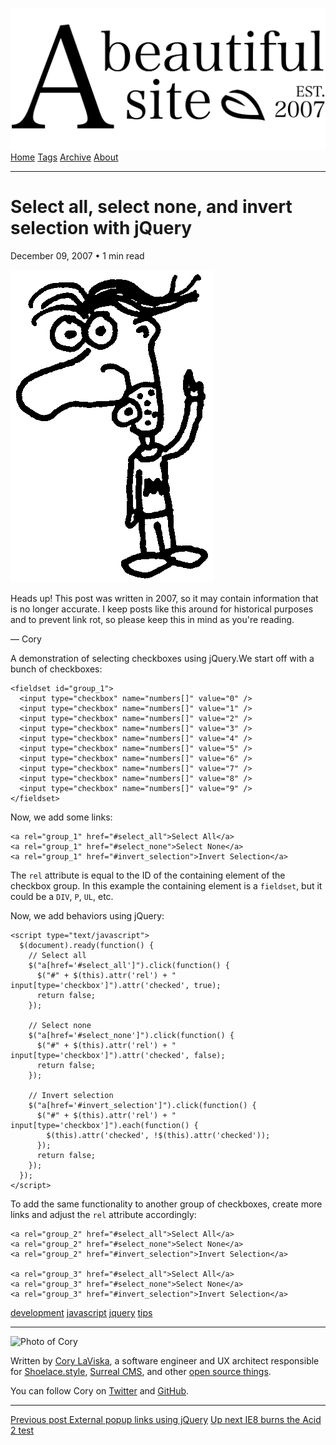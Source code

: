<a href="../../index.html" class="header-link"><img src="../../images/logos/wordmark.svg" alt="A Beautiful Site" class="wordmark" /></a> <a href="../../index.html" class="nav-item">Home</a> <a href="../../tags/index.html" class="nav-item">Tags</a> <a href="../index.html" class="nav-item">Archive</a> <a href="../../about/index.html" class="nav-item">About</a>

------------------------------------------------------------------------

Select all, select none, and invert selection with jQuery
=========================================================

December 09, 2007 • 1 min read

![A drawing of a cartoon man pointing upwards](../../images/artwork/pointer.gif)

Heads up! This post was written in 2007, so it may contain information that is no longer accurate. I keep posts like this around for historical purposes and to prevent link rot, so please keep this in mind as you're reading.

— Cory

A demonstration of selecting checkboxes using jQuery.We start off with a bunch of checkboxes:

    <fieldset id="group_1">
      <input type="checkbox" name="numbers[]" value="0" />
      <input type="checkbox" name="numbers[]" value="1" />
      <input type="checkbox" name="numbers[]" value="2" />
      <input type="checkbox" name="numbers[]" value="3" />
      <input type="checkbox" name="numbers[]" value="4" />
      <input type="checkbox" name="numbers[]" value="5" />
      <input type="checkbox" name="numbers[]" value="6" />
      <input type="checkbox" name="numbers[]" value="7" />
      <input type="checkbox" name="numbers[]" value="8" />
      <input type="checkbox" name="numbers[]" value="9" />
    </fieldset>

Now, we add some links:

    <a rel="group_1" href="#select_all">Select All</a>
    <a rel="group_1" href="#select_none">Select None</a>
    <a rel="group_1" href="#invert_selection">Invert Selection</a>

The `rel` attribute is equal to the ID of the containing element of the checkbox group. In this example the containing element is a `fieldset`, but it could be a `DIV`, `P`, `UL`, etc.

Now, we add behaviors using jQuery:

    <script type="text/javascript">
      $(document).ready(function() {
        // Select all
        $("a[href='#select_all']").click(function() {
          $("#" + $(this).attr('rel') + " input[type='checkbox']").attr('checked', true);
          return false;
        });

        // Select none
        $("a[href='#select_none']").click(function() {
          $("#" + $(this).attr('rel') + " input[type='checkbox']").attr('checked', false);
          return false;
        });

        // Invert selection
        $("a[href='#invert_selection']").click(function() {
          $("#" + $(this).attr('rel') + " input[type='checkbox']").each(function() {
            $(this).attr('checked', !$(this).attr('checked'));
          });
          return false;
        });
      });
    </script>

To add the same functionality to another group of checkboxes, create more links and adjust the `rel` attribute accordingly:

    <a rel="group_2" href="#select_all">Select All</a>
    <a rel="group_2" href="#select_none">Select None</a>
    <a rel="group_2" href="#invert_selection">Invert Selection</a>

    <a rel="group_3" href="#select_all">Select All</a>
    <a rel="group_3" href="#select_none">Select None</a>
    <a rel="group_3" href="#invert_selection">Invert Selection</a>

<a href="../../tags/development/index.html" class="post-tag">development</a> <a href="../../tags/javascript/index.html" class="post-tag">javascript</a> <a href="../../tags/jquery/index.html" class="post-tag">jquery</a> <a href="../../tags/tips/index.html" class="post-tag">tips</a>

------------------------------------------------------------------------

<img src="http://0.gravatar.com/avatar/bf1b3b95fd5b096a3592247c29667b33?s=512" alt="Photo of Cory" class="avatar avatar-small" />

Written by [Cory LaViska](../../index-4.html), a software engineer and UX architect responsible for [Shoelace.style](https://shoelace.style/), [Surreal CMS](https://www.surrealcms.com/), and other [open source things](https://github.com/claviska).

You can follow Cory on [Twitter](https://twitter.com/claviska) and [GitHub](https://github.com/claviska).

------------------------------------------------------------------------

<a href="../external-popup-links-using-jquery/index.html" class="post-nav-previous"><span class="small">Previous post</span> External popup links using jQuery</a> <a href="../ie8-burns-the-acid-2-test/index.html" class="post-nav-next"><span class="small">Up next</span> IE8 burns the Acid 2 test</a>
